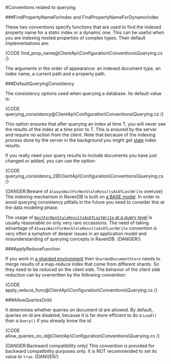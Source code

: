 ﻿#Conventions related to querying

###FindPropertyNameForIndex and FindPropertyNameForDynamicIndex

These two conventions specify functions that are used to find the indexed property name for a static index or a dynamic one. This can be useful when you are indexing nested properties 
of complex types. Their default implementations are:

{CODE find_prop_name@ClientApi\Configuration\Conventions\Querying.cs /}

The arguments in the order of appearance: an indexed document type, an index name, a current path and a property path.

###DefaultQueryingConsistency

The consistency options used when querying a database. Its default value is: 

{CODE querying_consistency@ClientApi\Configuration\Conventions\Querying.cs /}

This option ensures that after querying an index at time T, you will never see the results of the index at a time prior to T. This is ensured by the server and 
require no action from the client. Note that because of the indexing process done by the server in the background you might get [stale](../../../indexes/stale-indexes) index results. 

If you really need your query results to include documents you have just changed or added, you can use the option:

{CODE querying_consistency_2@ClientApi\Configuration\Conventions\Querying.cs /}

{DANGER:Beware of `AlwaysWaitForNonStaleResultsAsOfLastWrite` overuse}
The indexing mechanism in RavenDB is built on [a BASE model](../../faq/transaction-support#base-for-query-operations). In order to avoid querying consistency pitfalls in the future you need to consider this at the data modeling phase.

The usage of [`WaitForNonStaleResultsAsOfLastWrite` at a query level](../../session/querying/how-to-customize-query#waitfornonstaleresultsasoflastwrite) is usually reasonable on only very rare occassions. The need of taking advantage of `AlwaysWaitForNonStaleResultsAsOfLastWrite` convention is very often a symptom of deeper issues in an application model and misunderstanding of querying concepts in RavenDB. 
{DANGER/}

###ApplyReduceFunction

If you work in [a sharded environment](../../../server/scaling-out/sharding/how-to-setup-sharding) then `ShardedDocumentStore` needs to merge results of a map-reduce index that come
from different shards. So they need to be reduced on the client side. The behavior of the client side reduction can by overwritten by the following 
convention:

{CODE apply_reduce_func@ClientApi\Configuration\Conventions\Querying.cs /}


###AllowQueriesOnId 

It determines whether queries on document id are allowed. By default, queries on id are disabled, because it is far more efficient to do a `Load()` than a `Query()` if you already know the id.

{CODE allow_queries_on_id@ClientApi\Configuration\Conventions\Querying.cs /}

{DANGER:Backward compatibility only}
This convention is provided for backward compatibility purposes only. It is NOT recommended to set its value to `true`.
{DANGER/}